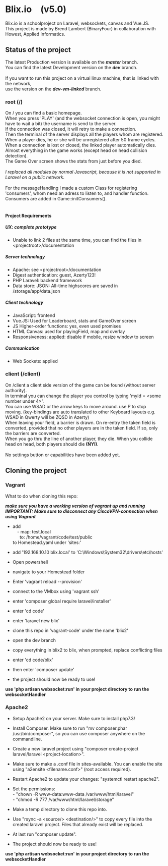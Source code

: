 <h1>Blix.io&emsp;(v5.0)</h1>
Blix.io is a schoolproject on Laravel, websockets, canvas and Vue.JS.
<br>This project is made by Brend Lambert (BinaryFour) in collaboration with Howest, Applied Informatics.

<h2>Status of the project</h2>

The latest Production version is available on the ***master*** branch.
<br>You can find the latest Development version on the ***dev*** branch.
<br>
<br>If you want to run this project on a virtual linux machine, that is linked with the network, 
<br>use the version on the ***dev-vm-linked*** branch.

<h3>root (/)</h3>

On / you can find a basic homepage.
<br>When you press 'PLAY' (and the websocket connection is open, you might have to wait a bit) the username is send to the server.
<br>If the connection was closed, it will retry to make a connection.
<br>Then the terminal of the server displays all the players whom are registered.
<br>When a player dies, he or she will be unregistered after 50 frame cycles.
<br>When a connection is lost or closed, the linked player automatically dies.
<br>Almost everything in the game works (except head on head collision detection).
<br>The Game Over screen shows the stats from just before you died.
<br>
<br>*I replaced all modules by normal Javascript, because it is not supported in Laravel on a public network.*
<br>
<br>For the messageHandling I made a custom Class for registering 'consumers', whom need an adress to listen to, and handler function.
<br>Consumers are added in Game::initConsumers().
<br>
<br>

<h4>Project Requirements</h4>

<h5>UX: complete prototype</h5>

* Unable to link 2 files at the same time, you can find the files in &#60;projectroot>/documentation

<h5>Server technology</h5> 

* Apache: see &#60;projectroot>/documentation
* Digest authentication: guest, Azerty123!
* PHP Laravel: backend framework
* Data store: JSON: All-time highscores are saved in <projectroot>/storage/app/data.json

<h5>Client technology</h5>

* JavaScript: frontend
* Vue.JS: Used for Leaderboard, stats and GameOver screen
* JS Higher-order functions: yes, even used promises
* HTML Canvas: used for playingField, map and overlay
* Responsiveness: applied: disable if mobile, resize window to screen

<h5>Communication</h5>

* Web Sockets: applied

<h3>client (/client)</h3>

On /client a client side version of the game can be found (without server authority).
<br>In terminal you can change the player you control by typing 'myId = &#60;some number under 4&#62;'.
<br>You can use WSAD or the arrow keys to move around. use P to stop moving. (key-bindings are auto translated to other Keyboard layouts e.g. WSAD in Qwerty will be ZQSD in Azerty)
<br>When leaving your field, a barrier is drawn. On re-entry the taken field is converted, provided that no other players are in the taken field. If so, only the barriers are converted.
<br>When you go thru the line of another player, they die. When you collide head on head, both players should die <strong>(NYI)</strong>.
<br>
<br>No settings button or capabilities have been added yet.

<h2>Cloning the project</h2>
<h3>Vagrant</h3>
What to do when cloning this repo:
<br>

***make sure you have a working version of vagrant up and running<br>***
***IMPORTANT: Make sure to disconnect any CiscoVPN-connection when using Vagrant***

* add 
	<br>&emsp;\- map: test.local
	<br>&emsp;&nbsp;&nbsp;to: /home/vagrant/code/test/public
  <br>to Homestead.yaml under 'sites:'

* add '192.168.10.10 blix.local' to 'C:\Windows\System32\drivers\etc\hosts'

* Open powershell

* navigate to your Homestead folder

* Enter 'vagrant reload --provision'

* connect to the VMbox using 'vagrant ssh'

* enter 'composer global require laravel/installer'

* enter 'cd code'

* enter 'laravel new blix'

* clone this repo in 'vagrant-code' under the name 'blix2'

* open the dev branch

* copy everything in blix2 to blix, when prompted, replace conflicting files

* enter 'cd code/blix'

* then enter 'composer update'

* the project should now be ready to use!

**use 'php artisan websocket:run' in your project directory to run the websocketHandler**

<h3>Apache2</h3>

* Setup Apache2 on your server. Make sure to install php7.3!

* Install Composer. Make sure to run "mv composer.phar /usr/bin/composer", so you can use composer anywhere
 on the commandline.
 
* Create a new laravel project using "composer create-project laravel/laravel &#60;project-location>".

* Make sure to make a .conf file in sites-available. You can enable the site using "a2ensite <filename.conf>" 
(root access required).

* Restart Apache2 to update your changes: "systemctl restart apache2".

* Set the permissions:
    <br>- "chown -R www-data:www-data /var/www/html/laravel"
    <br>- "chmod -R 777 /var/www/html/laravel/storage"

* Make a temp directory to clone this repo into.

* Use "rsync -a &#60;source/> &#60;destination/>" to copy every file into the created laravel project.
Files that already exist will be replaced.

* At last run "composer update".

* The project should now be ready to use!

**use 'php artisan websocket:run' in your project directory to run the websocketHandler**
